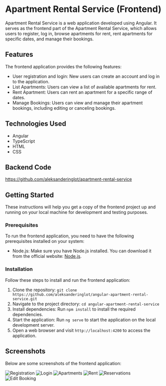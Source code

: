 # Apartment Rental Service (Frontend)

Apartment Rental Service is a web application developed using Angular. It serves as the frontend part of the Apartment Rental Service, which allows users to register, log in, browse apartments for rent, rent apartments for specific dates, and manage their bookings.

## Features

The frontend application provides the following features:

- User registration and login: New users can create an account and log in to the application.
- List Apartments: Users can view a list of available apartments for rent.
- Rent Apartment: Users can rent an apartment for a specific range of dates.
- Manage Bookings: Users can view and manage their apartment bookings, including editing or canceling bookings.

## Technologies Used

- Angular
- TypeScript
- HTML
- CSS

## Backend Code

https://github.com/aleksanderinglot/apartment-rental-service

## Getting Started

These instructions will help you get a copy of the frontend project up and running on your local machine for development and testing purposes.

### Prerequisites

To run the frontend application, you need to have the following prerequisites installed on your system:

- Node.js: Make sure you have Node.js installed. You can download it from the official website: [Node.js](https://nodejs.org).

### Installation

Follow these steps to install and run the frontend application:

1. Clone the repository: `git clone https://github.com/aleksanderinglot/angular-apartment-rental-service.git`
2. Navigate to the project directory: `cd angular-apartment-rental-service`
3. Install dependencies: Run `npm install` to install the required dependencies.
4. Start the application: Run `ng serve` to start the application on the local development server.
5. Open a web browser and visit `http://localhost:4200` to access the application.

## Screenshots

Below are some screenshots of the frontend application:

![Registration](src/assets/screenshots/registration_screenshot.png)
![Login](src/assets/screenshots/login_screenshot.png)
![Apartments](src/screenshots/apartments_screenshot.png)
![Rent](src/screenshots/rent_screenshot.png)
![Reservations](src/screenshots/reservations_screenshot.png)
![Edit Booking](src/screenshots/edit_screenshot.png)